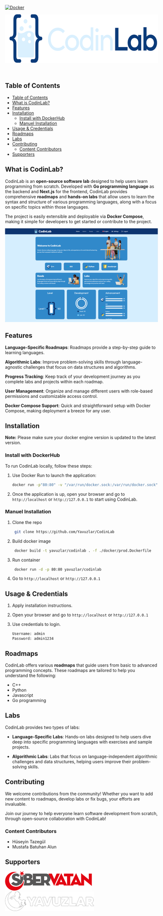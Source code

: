 [![Docker](https://github.com/Yavuzlar/CodinLab/actions/workflows/docker-publish.yml/badge.svg)](https://github.com/Yavuzlar/CodinLab/actions/workflows/docker-publish.yml)

<p align="center">
<img src="https://github.com/Yavuzlar/CodinLab/blob/main/design/assets/logo/main-horizontal.png" alt="CodinLab Logo" height="160"> 
</p>
<br>

## Table of Contents

- [Table of Contents](#table-of-contents)
- [What is CodinLab?](#what-is-codinlab)
- [Features](#features)
- [Installation](#installation)
  - [Install with DockerHub](#install-with-dockerhub)
  - [Manuel Installation](#manuel-installation)
- [Usage \& Credentials](#usage--credentials)
- [Roadmaps](#roadmaps)
- [Labs](#labs)
- [Contributing](#contributing)
  - [Content Contributors](#content-contributors)
- [Supporters](#supporters)

## What is CodinLab?

CodinLab is an **open-source software lab** designed to help users learn programming from scratch. Developed with **Go programming language** as the backend and **Next.js** for the frontend, CodinLab provides comprehensive **roadmaps** and **hands-on labs** that allow users to learn the syntax and structure of various programming languages, along with a focus on specific topics within those languages. 

The project is easily extensible and deployable via **Docker Compose**, making it simple for developers to get started or contribute to the project.

![CodinLab Dashboard Screenshot](https://github.com/Yavuzlar/CodinLab/blob/main/design/assets/screenshots/codinlab.png)

## Features

**Language-Specific Roadmaps**: Roadmaps provide a step-by-step guide to learning languages.

**Algorithmic Labs**: Improve problem-solving skills through language-agnostic challenges that focus on data structures and algorithms.
  
**Progress Tracking**: Keep track of your development journey as you complete labs and projects within each roadmap.

**User Management**: Organize and manage different users with role-based permissions and customizable access control.

**Docker Compose Support**: Quick and straightforward setup with Docker Compose, making deployment a breeze for any user.

## Installation

**Note:** Please make sure your docker engine version is updated to the latest version.

### Install with DockerHub

To run CodinLab locally, follow these steps:

1. Use Docker Run to launch the application:

    ```bash
    docker run -p"80:80" -v "/var/run/docker.sock:/var/run/docker.sock" ghcr.io/yavuzlar/codinlab:latest
    ```

2. Once the application is up, open your browser and go to `http://localhost` or `http://127.0.0.1` to start using CodinLab.

### Manuel Installation

1. Clone the repo
   ```sh
    git clone https://github.com/Yavuzlar/CodinLab
   ```
2. Build docker image
   ```sh
    docker build -t yavuzlar/codinlab . -f ./docker/prod.Dockerfile
   ```
3. Run container
   ```sh
    docker run -d -p 80:80 yavuzlar/codinlab
   ```
4. Go to `http://localhost` or `http://127.0.0.1`

## Usage & Credentials

1. Apply installation instructions.
2. Open your browser and go to `http://localhost` or `http://127.0.0.1`
3. Use credentials to login.

   ```
   Username: admin
   Password: admin1234
   ```

## Roadmaps

CodinLab offers various **roadmaps** that guide users from basic to advanced programming concepts. These roadmaps are tailored to help you understand the following:

- C++
- Python
- Javascript
- Go programming

## Labs

CodinLab provides two types of labs:
- **Language-Specific Labs**: Hands-on labs designed to help users dive deep into specific programming languages with exercises and sample projects.
  
- **Algorithmic Labs**: Labs that focus on language-independent algorithmic challenges and data structures, helping users improve their problem-solving skills.

## Contributing

We welcome contributions from the community! Whether you want to add new content to roadmaps, develop labs or fix bugs, your efforts are invaluable. 

Join our journey to help everyone learn software development from scratch, through open-source collaboration with CodinLab!

### Content Contributors
- Hüseyin Tazegül
- Mustafa Batuhan Alun

## Supporters

<img src="https://github.com/Yavuzlar/CodinLab/blob/main/design/assets/logo/sibervatan.png" alt="CodinLab Logo" height="64">&emsp;<img src="https://github.com/Yavuzlar/CodinLab/blob/main/design/assets/logo/yavuzlar.png" alt="CodinLab Logo" height="64">
